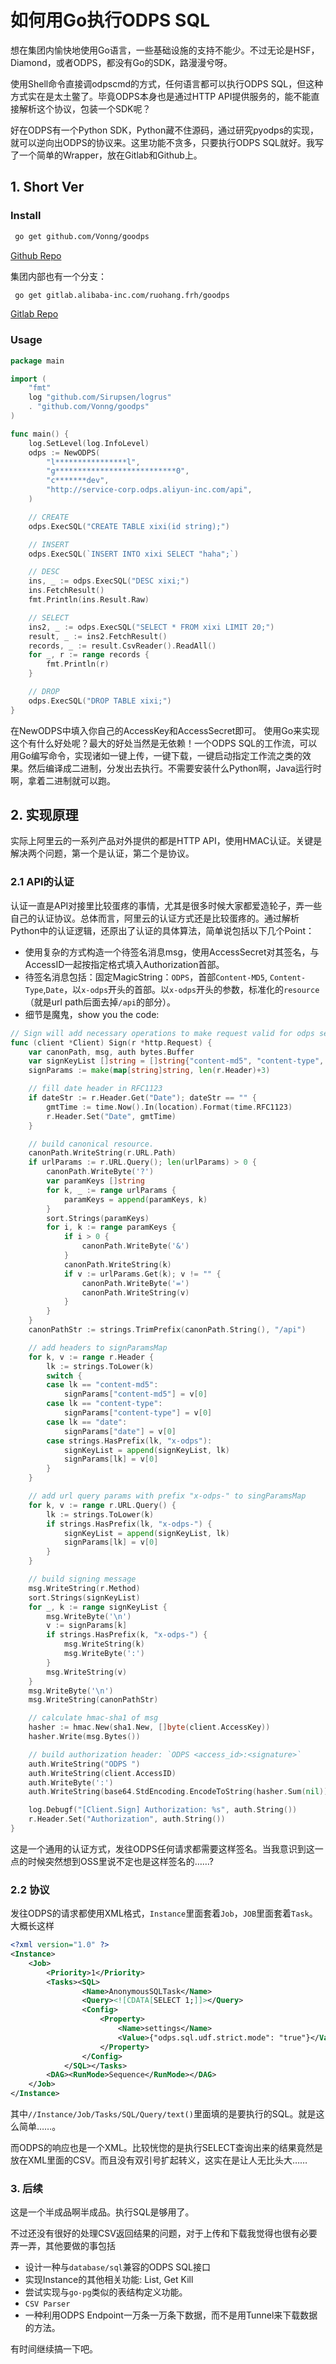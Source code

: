# 如何用Go执行ODPS SQL

想在集团内愉快地使用Go语言，一些基础设施的支持不能少。不过无论是HSF，Diamond，或者ODPS，都没有Go的SDK，路漫漫兮呀。

使用Shell命令直接调odpscmd的方式，任何语言都可以执行ODPS SQL，但这种方式实在是太土鳖了。毕竟ODPS本身也是通过HTTP API提供服务的，能不能直接解析这个协议，包装一个SDK呢？

好在ODPS有一个Python SDK，Python藏不住源码，通过研究pyodps的实现，就可以逆向出ODPS的协议来。这里功能不贪多，只要执行ODPS SQL就好。我写了一个简单的Wrapper，放在Gitlab和Github上。



## 1. Short Ver

### Install

```bash
 go get github.com/Vonng/goodps
```
[Github Repo](http://github.com/Vonng/goodps)

集团内部也有一个分支：

```bash
 go get gitlab.alibaba-inc.com/ruohang.frh/goodps
```

[Gitlab Repo](http://gitlab.alibaba-inc.com/ruohang.frh/goodps)

### Usage

```go
package main

import (
    "fmt"
	log "github.com/Sirupsen/logrus"
	. "github.com/Vonng/goodps"
)

func main() {
	log.SetLevel(log.InfoLevel)
	odps := NewODPS(
		"l****************l",
		"g***************************0",
		"c*******dev",
		"http://service-corp.odps.aliyun-inc.com/api",
	)

	// CREATE
	odps.ExecSQL("CREATE TABLE xixi(id string);")

	// INSERT
	odps.ExecSQL(`INSERT INTO xixi SELECT "haha";`)

	// DESC
	ins, _ := odps.ExecSQL("DESC xixi;")
	ins.FetchResult()
	fmt.Println(ins.Result.Raw)

	// SELECT
	ins2, _ := odps.ExecSQL("SELECT * FROM xixi LIMIT 20;")
	result, _ := ins2.FetchResult()
	records, _ := result.CsvReader().ReadAll()
	for _, r := range records {
		fmt.Println(r)
	}

	// DROP
	odps.ExecSQL("DROP TABLE xixi;")
}

```

在NewODPS中填入你自己的AccessKey和AccessSecret即可。
使用Go来实现这个有什么好处呢？最大的好处当然是无依赖！一个ODPS SQL的工作流，可以用Go编写命令，实现诸如一键上传，一键下载，一键启动指定工作流之类的效果。然后编译成二进制，分发出去执行。不需要安装什么Python啊，Java运行时啊，拿着二进制就可以跑。



## 2. 实现原理

实际上阿里云的一系列产品对外提供的都是HTTP API，使用HMAC认证。关键是解决两个问题，第一个是认证，第二个是协议。

### 2.1 API的认证

认证一直是API对接里比较蛋疼的事情，尤其是很多时候大家都爱造轮子，弄一些自己的认证协议。总体而言，阿里云的认证方式还是比较蛋疼的。通过解析Python中的认证逻辑，还原出了认证的具体算法，简单说包括以下几个Point：

* 使用复杂的方式构造一个待签名消息msg，使用AccessSecret对其签名，与AccessID一起按指定格式填入Authorization首部。
* 待签名消息包括：固定MagicString：`ODPS`，首部`Content-MD5`, `Content-Type`,`Date`，以`x-odps`开头的首部。以`x-odps`开头的参数，标准化的`resource`（就是url path后面去掉`/api`的部分）。
* 细节是魔鬼，show you the code:

```go
// Sign will add necessary operations to make request valid for odps server
func (client *Client) Sign(r *http.Request) {
	var canonPath, msg, auth bytes.Buffer
	var signKeyList []string = []string{"content-md5", "content-type", "date"}
	signParams := make(map[string]string, len(r.Header)+3)

	// fill date header in RFC1123
	if dateStr := r.Header.Get("Date"); dateStr == "" {
		gmtTime := time.Now().In(location).Format(time.RFC1123)
		r.Header.Set("Date", gmtTime)
	}

	// build canonical resource.
	canonPath.WriteString(r.URL.Path)
	if urlParams := r.URL.Query(); len(urlParams) > 0 {
		canonPath.WriteByte('?')
		var paramKeys []string
		for k, _ := range urlParams {
			paramKeys = append(paramKeys, k)
		}
		sort.Strings(paramKeys)
		for i, k := range paramKeys {
			if i > 0 {
				canonPath.WriteByte('&')
			}
			canonPath.WriteString(k)
			if v := urlParams.Get(k); v != "" {
				canonPath.WriteByte('=')
				canonPath.WriteString(v)
			}
		}
	}
	canonPathStr := strings.TrimPrefix(canonPath.String(), "/api")

	// add headers to signParamsMap
	for k, v := range r.Header {
		lk := strings.ToLower(k)
		switch {
		case lk == "content-md5":
			signParams["content-md5"] = v[0]
		case lk == "content-type":
			signParams["content-type"] = v[0]
		case lk == "date":
			signParams["date"] = v[0]
		case strings.HasPrefix(lk, "x-odps"):
			signKeyList = append(signKeyList, lk)
			signParams[lk] = v[0]
		}
	}

	// add url query params with prefix "x-odps-" to singParamsMap
	for k, v := range r.URL.Query() {
		lk := strings.ToLower(k)
		if strings.HasPrefix(lk, "x-odps-") {
			signKeyList = append(signKeyList, lk)
			signParams[lk] = v[0]
		}
	}

	// build signing message
	msg.WriteString(r.Method)
	sort.Strings(signKeyList)
	for _, k := range signKeyList {
		msg.WriteByte('\n')
		v := signParams[k]
		if strings.HasPrefix(k, "x-odps-") {
			msg.WriteString(k)
			msg.WriteByte(':')
		}
		msg.WriteString(v)
	}
	msg.WriteByte('\n')
	msg.WriteString(canonPathStr)

	// calculate hmac-sha1 of msg
	hasher := hmac.New(sha1.New, []byte(client.AccessKey))
	hasher.Write(msg.Bytes())

	// build authorization header: `ODPS <access_id>:<signature>`
	auth.WriteString("ODPS ")
	auth.WriteString(client.AccessID)
	auth.WriteByte(':')
	auth.WriteString(base64.StdEncoding.EncodeToString(hasher.Sum(nil)))

	log.Debugf("[Client.Sign] Authorization: %s", auth.String())
	r.Header.Set("Authorization", auth.String())
}
```

这是一个通用的认证方式，发往ODPS任何请求都需要这样签名。当我意识到这一点的时候突然想到OSS里说不定也是这样签名的……? 

### 2.2 协议

发往ODPS的请求都使用XML格式，`Instance`里面套着`Job`，`JOB`里面套着`Task`。大概长这样

```xml
<?xml version="1.0" ?>
<Instance>
    <Job>
        <Priority>1</Priority>
        <Tasks><SQL>
                <Name>AnonymousSQLTask</Name>
                <Query><![CDATA[SELECT 1;]]></Query>
                <Config>
                    <Property>
                        <Name>settings</Name>
                        <Value>{"odps.sql.udf.strict.mode": "true"}</Value>
                    </Property>
                </Config>
            </SQL></Tasks>
        <DAG><RunMode>Sequence</RunMode></DAG>
    </Job>
</Instance>
```

其中`//Instance/Job/Tasks/SQL/Query/text()`里面填的是要执行的SQL。就是这么简单……。



而ODPS的响应也是一个XML。比较恍惚的是执行SELECT查询出来的结果竟然是放在XML里面的CSV。而且没有双引号扩起转义，这实在是让人无比头大……



### 3. 后续

这是一个半成品啊半成品。执行SQL是够用了。

不过还没有很好的处理CSV返回结果的问题，对于上传和下载我觉得也很有必要弄一弄，其他要做的事包括

* 设计一种与`database/sql`兼容的ODPS SQL接口
* 实现Instance的其他相关功能: List, Get Kill
* 尝试实现与`go-pg`类似的表结构定义功能。
* `CSV Parser`
* 一种利用ODPS Endpoint一万条一万条下数据，而不是用Tunnel来下载数据的方法。

有时间继续搞一下吧。
